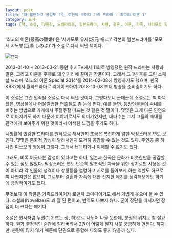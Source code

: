 ```yaml
---
layout: post
title: "꽤 볼만하고 공감도 가는 로맨틱 코미디 가족 드라마 - 최고의 이혼 1"
category: 도서
tags: [책, 소설, TV원작, 노벨라이즈, 일본드라마, 사랑, 결혼, 이혼, 가족, 사카모토 유지, 모모세 시노부, 박하, 샘앤파커스, 서평]
---
```


'최고의 이혼(最高の離婚)'은
'사카모토 유지(坂元 裕二)' 각본의 일본드라마를
'모모세 시노부(百瀬 しのぶ)'가 소설로 다시 써낸 책이다.

![표지](https://lh3.googleusercontent.com/cRMQQuaqKdr0lf5Ye67ylWnlUELychXigIpnphDkcVzGCx7QoUFWZccqgzM7oy4JiD4kdQydgRHCaQ=s480)

2013-01-10 ~ 2013-03-21 동안 후지TV에서 11회로 방영됐던 원작 드라마는
사랑과 결혼, 그리고 이혼을 주제로
꽤 인기리에 끝마친 작품이다.
그래서 그 1년 후를 그린 스페셜 드라마 '최고의 이혼 Special 2014'를 2014-02-08에 방영하기도 했으며,
한국 KBS2에서 월화드라마로 리메이크하여 2018-10-08 부터 방송을 준비중이기도 하다.

이 소설은 그런 원작을 소설로 다시 써낸 것이다.
그렇다보니 군데군데 소설로는 썩 마뜩잖은,
영상물에나 어울릴법한 연출들도 좀 눈에 띈다.
예를 들면, 등장인물들이 속내를 비추는 방법으로 가게에서 주절주절 떠드는 것 같은 것 말이다.
몇몇은 그게 다른 인연으로 이어지기도 하기 때문에 이야기로서도 의미가있지만,
대다수는 그저 그들의 속내를 관객에게 보여주기 위한 것이라서 어색한 느낌을 주기도 하다.

시청률에 민감한 드라마를 원작으로 해서인지
조금은 복잡하게 얽힌 막장스러운 면도 보인다.
몇몇은 문화적 감성이 달라서인지 도저히 공감할 수 없는 것도 있다.
주인공 중 하나인 미쓰오의 행동이 그렇다.
그래서 납득하거나 이해할 수 없기도 했다.

그래도, 비록 어긋나는 감성이 있다고는 하나,
일본과 한국은 문화가 비슷한만큼 공감할 수 있는 점도 많았다.
막장스러운 면도 단순히 말초적인 자극을 위한 장치로만 사용된 것이 아니라
각 인물의 성격이나 상황등을 설명하고
서로를 돌아보게 하는 역할도 하므로
썩 나쁘지만은 않으며,
그로부터 결혼과 가족에 대한 진지한 얘기를 생각해보게도 하기에 긍정적이기도 했다.

무엇보다 이 작품은 가족드라마이자 로맨틱 코미디이기도 해서 가볍게 웃으며 볼 수 있다.
소설화(Novelize)도 꽤 잘 된 편이고, 번역도 나쁘지 않다.
굳이 장단을 따지자면 장점이 더 크다는 얘기다.

소설은 원서처럼 두권(1, 2 또는 상, 하)으로 나뉘어 나올 듯한데,
분권의 위치도 참 절묘하다.
뭔가 결정적인 순간에 잘라버려서 2권이 어떻게 될지 사뭇 궁금하게 만든다.
하지만, 분량이 많지 않기 때문에 단권으로 통합해 나와도 좋지 않을까 싶다.
